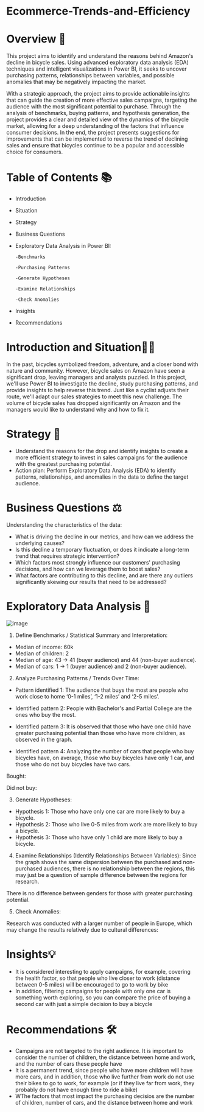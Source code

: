 # Ecommerce-Trends-and-Efficiency

# Overview 📖

This project aims to identify and understand the reasons behind Amazon's decline in bicycle sales. Using advanced exploratory data analysis (EDA) techniques and intelligent visualizations in Power BI, it seeks to uncover purchasing patterns, relationships between variables, and possible anomalies that may be negatively impacting the market.

With a strategic approach, the project aims to provide actionable insights that can guide the creation of more effective sales campaigns, targeting the audience with the most significant potential to purchase. Through the analysis of benchmarks, buying patterns, and hypothesis generation, the project provides a clear and detailed view of the dynamics of the bicycle market, allowing for a deep understanding of the factors that influence consumer decisions. In the end, the project presents suggestions for improvements that can be implemented to reverse the trend of declining sales and ensure that bicycles continue to be a popular and accessible choice for consumers.

# Table of Contents 📚

- Introduction
- Situation
- Strategy
- Business Questions
- Exploratory Data Analysis in Power BI:

      -Benchmarks
  
      -Purchasing Patterns
  
      -Generate Hypotheses
  
      -Examine Relationships

      -Check Anomalies
    
- Insights
- Recommendations

# Introduction and Situation📝🔎

In the past, bicycles symbolized freedom, adventure, and a closer bond with nature and community. However, bicycle sales on Amazon have seen a significant drop, leaving managers and analysts puzzled. In this project, we'll use Power BI to investigate the decline, study purchasing patterns, and provide insights to help reverse this trend. Just like a cyclist adjusts their route, we'll adapt our sales strategies to meet this new challenge. The volume of bicycle sales has dropped significantly on Amazon and the managers would like to understand why and how to fix it.

# Strategy 🎯

- Understand the reasons for the drop and identify insights to create a more efficient strategy to invest in sales campaigns for the audience with the greatest purchasing potential.
- Action plan: Perform Exploratory Data Analysis (EDA) to identify patterns, relationships, and anomalies in the data to define the target audience.

# Business Questions ⚖️

Understanding the characteristics of the data:
- What is driving the decline in our metrics, and how can we address the underlying causes?
- Is this decline a temporary fluctuation, or does it indicate a long-term trend that requires strategic intervention?
- Which factors most strongly influence our customers' purchasing decisions, and how can we leverage them to boost sales?
- What factors are contributing to this decline, and are there any outliers significantly skewing our results that need to be addressed?

# Exploratory Data Analysis 📑

![image](https://github.com/user-attachments/assets/acb6d5a0-cba3-4376-9c78-b30a5b5f290d)

1) Define Benchmarks / Statistical Summary and Interpretation:
- Median of income: 60k
- Median of children: 2
- Median of age: 43 → 41 (buyer audience) and 44 (non-buyer audience).
- Median of cars: 1 → 1 (buyer audience) and 2 (non-buyer audience).

2) Analyze Purchasing Patterns / Trends Over Time:
- Pattern identified 1: The audience that buys the most are people who work close to home ‘0-1 miles’, ‘1-2 miles’ and ‘2-5 miles’.

- Identified pattern 2: People with Bachelor's and Partial College are the ones who buy the most.

- Identified pattern 3: It is observed that those who have one child have greater purchasing potential than those who have more children, as observed in the graph.

- Identified pattern 4: Analyzing the number of cars that people who buy bicycles have, on average, those who buy bicycles have only 1 car, and those who do not buy bicycles have two cars.

Bought:

Did not buy:

3) Generate Hypotheses:
- Hypothesis 1: Those who have only one car are more likely to buy a bicycle.
- Hypothesis 2: Those who live 0-5 miles from work are more likely to buy a bicycle.
- Hypothesis 3: Those who have only 1 child are more likely to buy a bicycle.

4) Examine Relationships (Identify Relationships Between Variables):
Since the graph shows the same dispersion between the purchased and non-purchased audiences, there is no relationship between the regions, this may just be a question of sample difference between the regions for research.

There is no difference between genders for those with greater purchasing potential.

5) Check Anomalies:

Research was conducted with a larger number of people in Europe, which may change the results relatively due to cultural differences:

# Insights💡

- It is considered interesting to apply campaigns, for example, covering the health factor, so that people who live closer to work (distance between 0-5 miles) will be encouraged to go to work by bike
- In addition, filtering campaigns for people with only one car is something worth exploring, so you can compare the price of buying a second car with just a simple decision to buy a bicycle

# Recommendations 🛠️

- Campaigns are not targeted to the right audience. It is important to consider the number of children, the distance between home and work, and the number of cars these people have
- It is a permanent trend, since people who have more children will have more cars, and in addition, those who live further from work do not use their bikes to go to work, for example (or if they live far from work, they probably do not have enough time to ride a bike)
- WThe factors that most impact the purchasing decisios are the number of children, number of cars, and the distance between home and work

